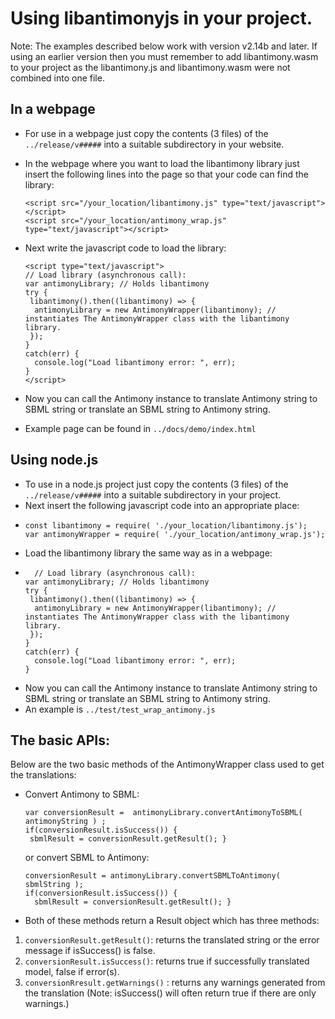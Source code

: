 
# Using libantimonyjs in your project.
Note: The examples described below work with version v2.14b and later. If using an earlier version then you must remember to add libantimony.wasm to your project as the libantimony.js and libantimony.wasm were not combined into one file. 

## In a webpage
- For use in a webpage just copy the contents (3 files) of the `../release/v#####` into a suitable subdirectory in your website.
- In the webpage where you want to load the libantimony library just insert the following lines into the page so that your code can find the library:
  
  ```
  <script src="/your_location/libantimony.js" type="text/javascript"></script>
  <script src="/your_location/antimony_wrap.js" type="text/javascript"></script>
  ```
  
- Next write the javascript code to load the library:
  ```
  <script type="text/javascript">
  // Load library (asynchronous call):
  var antimonyLibrary; // Holds libantimony
  try {
   libantimony().then((libantimony) => {
    antimonyLibrary = new AntimonyWrapper(libantimony); // instantiates The AntimonyWrapper class with the libantimony library.
   });
  }
  catch(err) {
    console.log("Load libantimony error: ", err);
  }
  </script>
  ```
- Now you can call the Antimony instance to translate Antimony string to SBML string or translate an SBML string to Antimony string.
- Example page can be found in `../docs/demo/index.html`   
  
## Using node.js 
- To use in a node.js project just copy the contents (3 files) of the `../release/v#####` into a suitable subdirectory in your project.
- Next insert the following javascript code into an appropriate place:
- ```
  const libantimony = require( './your_location/libantimony.js'); 
  var antimonyWrapper = require( './your_location/antimony_wrap.js'); 
  ```
- Load the libantimony library the same way as in a webpage:
- ```
    // Load library (asynchronous call):
  var antimonyLibrary; // Holds libantimony
  try {
   libantimony().then((libantimony) => {
    antimonyLibrary = new AntimonyWrapper(libantimony); // instantiates The AntimonyWrapper class with the libantimony library.
   });
  }
  catch(err) {
    console.log("Load libantimony error: ", err);
  }
  ```
- Now you can call the Antimony instance to translate Antimony string to SBML string or translate an SBML string to Antimony string.
- An example is ```../test/test_wrap_antimony.js```
  
## The basic APIs:
Below are the two basic methods of the AntimonyWrapper class used to get the translations:
- Convert Antimony to SBML:
   ```
  var conversionResult =  antimonyLibrary.convertAntimonyToSBML( antimonyString ) ;
  if(conversionResult.isSuccess()) {
    sbmlResult = conversionResult.getResult(); }
  ```
  or convert SBML to Antimony:
  ```
  conversionResult = antimonyLibrary.convertSBMLToAntimony( sbmlString );
  if(conversionResult.isSuccess()) {
    sbmlResult = conversionResult.getResult(); }
  ```  
- Both of these methods return a Result object which has three methods:
1. `conversionResult.getResult()`: returns the translated string or the error message if isSuccess() is false.
2. `conversionResult.isSuccess()`: returns true if successfully translated model, false if error(s).
3. `conversionRresult.getWarnings()` : returns any warnings generated from the translation (Note: isSuccess() will often return true if there are only warnings.)

